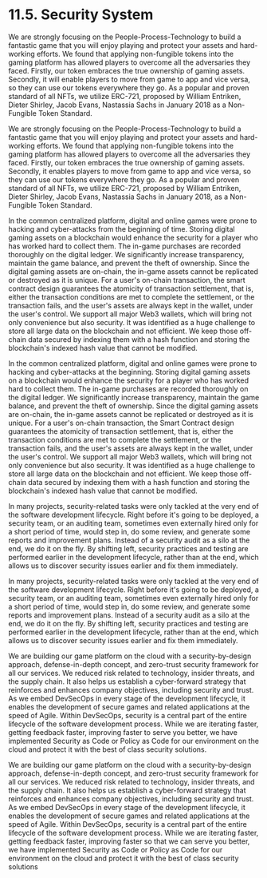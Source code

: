 # 11.5. Security System

We are strongly focusing on the People-Process-Technology to build a fantastic game that you will enjoy playing and protect your assets and hard-working efforts. We found that applying non-fungible tokens into the gaming platform has allowed players to overcome all the adversaries they faced. Firstly, our token embraces the true ownership of gaming assets. Secondly, it will enable players to move from game to app and vice versa, so they can use our tokens everywhere they go. As a popular and proven standard of all NFTs, we utilize ERC-721, proposed by William Entriken, Dieter Shirley, Jacob Evans, Nastassia Sachs in January 2018 as a Non-Fungible Token Standard.

We are strongly focusing on the People-Process-Technology to build a fantastic game that you will enjoy playing and protect your assets and hard-working efforts. We found that applying non-fungible tokens into the gaming platform has allowed players to overcome all the adversaries they faced. Firstly, our token embraces the true ownership of gaming assets. Secondly, it enables players to move from game to app and vice versa, so they can use our tokens everywhere they go. As a popular and proven standard of all NFTs, we utilize ERC-721, proposed by William Entriken, Dieter Shirley, Jacob Evans, Nastassia Sachs in January 2018, as a Non-Fungible Token Standard.

In the common centralized platform, digital and online games were prone to hacking and cyber-attacks from the beginning of time. Storing digital gaming assets on a blockchain would enhance the security for a player who has worked hard to collect them. The in-game purchases are recorded thoroughly on the digital ledger. We significantly increase transparency, maintain the game balance, and prevent the theft of ownership. Since the digital gaming assets are on-chain, the in-game assets cannot be replicated or destroyed as it is unique. For a user's on-chain transaction, the smart contract design guarantees the atomicity of transaction settlement, that is, either the transaction conditions are met to complete the settlement, or the transaction fails, and the user's assets are always kept in the wallet, under the user's control. We support all major Web3 wallets, which will bring not only convenience but also security. It was identified as a huge challenge to store all large data on the blockchain and not efficient. We keep those off-chain data secured by indexing them with a hash function and storing the blockchain's indexed hash value that cannot be modified.

In the common centralized platform, digital and online games were prone to hacking and cyber-attacks at the beginning. Storing digital gaming assets on a blockchain would enhance the security for a player who has worked hard to collect them. The in-game purchases are recorded thoroughly on the digital ledger. We significantly increase transparency, maintain the game balance, and prevent the theft of ownership. Since the digital gaming assets are on-chain, the in-game assets cannot be replicated or destroyed as it is unique. For a user's on-chain transaction, the Smart Contract design guarantees the atomicity of transaction settlement, that is, either the transaction conditions are met to complete the settlement, or the transaction fails, and the user's assets are always kept in the wallet, under the user's control. We support all major Web3 wallets, which will bring not only convenience but also security. It was identified as a huge challenge to store all large data on the blockchain and not efficient. We keep those off-chain data secured by indexing them with a hash function and storing the blockchain's indexed hash value that cannot be modified.

In many projects, security-related tasks were only tackled at the very end of the software development lifecycle. Right before it's going to be deployed, a security team, or an auditing team, sometimes even externally hired only for a short period of time, would step in, do some review, and generate some reports and improvement plans. Instead of a security audit as a silo at the end, we do it on the fly. By shifting left, security practices and testing are performed earlier in the development lifecycle, rather than at the end, which allows us to discover security issues earlier and fix them immediately.

In many projects, security-related tasks were only tackled at the very end of the software development lifecycle. Right before it's going to be deployed, a security team, or an auditing team, sometimes even externally hired only for a short period of time, would step in, do some review, and generate some reports and improvement plans. Instead of a security audit as a silo at the end, we do it on the fly. By shifting left, security practices and testing are performed earlier in the development lifecycle, rather than at the end, which allows us to discover security issues earlier and fix them immediately.

We are building our game platform on the cloud with a security-by-design approach, defense-in-depth concept, and zero-trust security framework for all our services. We reduced risk related to technology, insider threats, and the supply chain. It also helps us establish a cyber-forward strategy that reinforces and enhances company objectives, including security and trust. As we embed DevSecOps in every stage of the development lifecycle, it enables the development of secure games and related applications at the speed of Agile. Within DevSecOps, security is a central part of the entire lifecycle of the software development process. While we are iterating faster, getting feedback faster, improving faster to serve you better, we have implemented Security as Code or Policy as Code for our environment on the cloud and protect it with the best of class security solutions.

We are building our game platform on the cloud with a security-by-design approach, defense-in-depth concept, and zero-trust security framework for all our services. We reduced risk related to technology, insider threats, and the supply chain. It also helps us establish a cyber-forward strategy that reinforces and enhances company objectives, including security and trust. As we embed DevSecOps in every stage of the development lifecycle, it enables the development of secure games and related applications at the speed of Agile. Within DevSecOps, security is a central part of the entire lifecycle of the software development process. While we are iterating faster, getting feedback faster, improving faster so that we can serve you better, we have implemented Security as Code or Policy as Code for our environment on the cloud and protect it with the best of class security solutions

